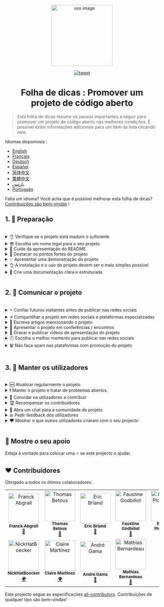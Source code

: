<p align="center">
    <img alt="oss image" src="./imgs/zoss-logo.svg" height="200px" width="200px">
</p>

<p align="center">
  <a href="https://twitter.com/intent/tweet?text=How%20to%20promote%20your%20open-source%20projects%20@ZenikaOSS&url=https://github.com/zenika-open-source/open-source-promotion-cheat-sheet&hashtags=OpenSource,CheatSheet">
    <img alt="tweet" src="https://img.shields.io/twitter/url/https/twitter?label=Share%20on%20twitter&style=social" target="_blank" />
  </a>
</p>

<h1 align="center">Folha de dicas : Promover um projeto de código aberto</h1>

> Esta folha de dicas resume os passos importantes a seguir para promover um projeto de código aberto nas melhores condições. É possível exibir informações adicionais para um item da lista clicando nele.

Idiomas disponíveis :

- [English](./README.md)
- [Français](./README-fr.md)
- [Deutsch](./README-de.md)
- [Español](./README-es.md)
- [简体中文](./README-zh-cn.md)
- [繁體中文](./README-zh-tw.md)
- [پارسی](./README-fa.md)
- [Português](./README-pt.md)

Falta um idioma? Você acha que é possível melhorar esta folha de dicas? [Contribuições são bem-vindas](./CONTRIBUTING.md) !

## 1. 🎢 Preparação

<br />

<details>
<summary>👌 Verifique se o projeto está maduro o suficiente</summary>
<p>

> Certifique-se de que o seu projecto é estável e tem um mínimo de características interessantes para envolver os visitantes.

</p>
</details>

<details>
<summary>😎 Escolha um nome legal para o seu projeto</summary>
<p>

> Escolha um nome que seus visitantes possam facilmente lembrar.

</p>
</details>

<details>
<summary>💅 Cuide da apresentação do README</summary>
<p>

> O README é a primeira coisa que os visitantes vêem na página do seu projeto. Trabalhe na apresentação para torná-la simples, bonita e agradável de ler. [Você encontrará exemplos de README tratados aqui.](https://github.com/matiassingers/awesome-readme)

</p>
</details>

<details>
<summary>💪 Destacar os pontos fortes do projeto</summary>
<p>

> Identificar os pontos fortes de seu projeto e colocá-los para a frente de modo que é a primeira coisa que seus visitantes vejam.

</p>
</details>

<details>
<summary>✨ Apresentar uma demonstração do projeto</summary>
<p>

> Seus visitantes vão querer entender rapidamente quais são as necessidades do seu projeto e como ele funciona. Fornecer uma demonstração é uma ótima maneira de satisfazer seus visitantes. O formato da demonstração pode ser:
>
> - um GIF animado
> - um link para uma demonstração online

</p>
</details>

<details>
<summary>👌 A instalação e o uso do projeto devem ser o mais simples possível</summary>
<p>

> Você pode perder visitantes se o projeto não for fácil de instalar ou usar.

</p>
</details>

<details>
<summary>📘 Crie uma documentação clara e estruturada</summary>
<p>

> Criar boa documentação é provavelmente o passo mais importante. Se sua documentação não for longa, você poderá incluí-la diretamente no seu README. Se for volumoso, o melhor será hospedá-lo em um site diferente. Alguns projetos de código aberto como o [vuepress](https://v1.vuepress.vuejs.org) podem criar rapidamente uma boa documentação.

 </p>
</details>

<br />

## 2. 📢 Comunicar o projeto

<br />

<details>
<summary>⭐ Confiar futuros visitantes antes de publicar nas redes sociais</summary>
<p>

> A maioria dos visitantes olhará para o número de estrelas no projeto antes de usá-lo. Quanto mais estrelas o seu projecto tiver, maior será o seu índice de fiabilidade. Não hesite em pedir a seus parentes, colegas e amigos para ajudá-lo a melhorar a credibilidade do seu projeto adicionando uma estrela.


</p>
</details>

<details>
<summary>↗️ Compartilhar o projeto em redes sociais e plataformas especializadas</summary>
<p>

> Aqui estão algumas plataformas nas quais você pode compartilhar seu trabalho :
>
> - [Twitter](https://twitter.com)
> - [Linkedin](https://www.linkedin.com/)
> - [Facebook](https://www.facebook.com/)
> - [Reddit](https://www.reddit.com/)
> - [Dev.to](https://dev.to/)
> - [Lobsters](https://lobste.rs/)
> - [Hacker News](https://news.ycombinator.com/)
> - [Product Hunt](https://www.producthunt.com/)
> - [Beta page](https://betapage.co/)
> - [Human Coders](https://news.humancoders.com/)

</p>
</details>

<details>
<summary>📃 Escreva artigos mencionando o projeto</summary>
<p>

> Escreva artigos e cite seu projeto. O assunto do artigo pode estar relacionado com a pilha técnica que utilizou, os problemas que encontrou, etc. Postar nas plataformas de publicação:
>
> - [medium](https://medium.com/)
> - [dev.to](https://dev.to/)

</p>
</details>

<details>
<summary>🎤 Apresentar o projeto em conferências / encontros</summary>
<p>

> Apresentar seu projeto em conferências e encontros é uma ótima maneira de melhorar sua visibilidade.

</p>
</details>

<details>
<summary>🎥 Gravar e publicar vídeos de apresentação do projeto</summary>
<p>

> Gravar um vídeo não é um exercício fácil, mas é uma das maneiras mais eficazes de tornar seu projeto popular.

</p>
</details>

<details>
<summary>🕐 Escolha o melhor momento para publicar nas redes sociais</summary>
<p>

> Normalmente, a melhor altura para iniciar uma comunicação é no meio da semana. Não comunicar durante os períodos de férias ou fins de semana.

</p>
</details>

<details>
<summary>🗑 Não faça spam nas plataformas com promoção do projeto</summary>
<p>

> Não publique duas vezes na mesma plataforma. Sua comunicação pode ser considerada spam e causar má publicidade para o seu projeto.

</p>
</details>

<br />

## 3. 🤝 Manter os utilizadores

<br />

<details>
<summary>🆕 Atualizar regularmente o projeto</summary>
<p>

> Mantenha e melhore seu projeto publicando novas versões. Não se esqueça de produzir os changelogs associados.

</p>
</details>

<details>
<summary>❗ Manter o projeto e tratar de problemas abertos.</summary>
<p>

> Não deixe problemas sem resposta. Seja cortês e simpático com as pessoas que tiveram tempo para abrir sugestões. 😉

</p>
</details>

<details>
<summary>🙏 Convidar os utilizadores a contribuir</summary>
<p>

> Um projeto saudável é um projeto que tem uma comunidade e colaboradores. Mostre aos seus utilizadores que sua ajuda é bem-vinda marcando alguns problemas com os rótulos `contribution welcome` ou ` good first issue`. [Pode encontrar mais informações nas etiquetas clicando aqui.](https://help.github.com/en/articles/about-labels)

</p>
</details>

<details>
<summary>🏆 Recompensar os contribuidores</summary>
<p>

> Alguns projetos open-source como o [gatsby](https://github.com/gatsbyjs/gatsby) recompensam seus colaboradores com goodies. Se você não puder pagar, faça uma publicação (no twitter ou em outras plataformas) que mencione a contribuição e seu autor para agradecê-lo (ex: [Post no twitter](https://twitter.com/FranckAbgrall/status/1139470547492978688)). Você também pode abrir uma seção `Contributors` no seu README para mostrar publicamente seus agradecimentos a seus colaboradores ou destacá-los em seu website ou documentação do projeto.
>
> - [vuepress (seção de contribuidores no README)](https://github.com/vuejs/vuepress#code-contributors)
> - [Rythm.js (Destacando de maneira aleatória um colaborador na página de demonstração)](https://okazari.github.io/Rythm.js/)

</p>
</details>

<details>
<summary>💬 Abra um chat para a comunidade do projeto</summary>
<p>

> Os issues do Github nem sempre são a melhor maneira de se comunicar com seus utilizadores. Se necessário, você pode abrir um chat para conversar com eles :
>
> - [Discord](https://discordapp.com)
> - [Slack](https://slack.com)
> - [Gitter](https://gitter.im/)

</p>
</details>

<details>
<summary>🔙 Pedir feedback dos utilizadores</summary>
<p>

> O feedback dos utilizadores é uma excelente forma de melhorar o seu projecto. Seus utilizadores provavelmente têm muitas idéias que poderiam melhorar o seu projeto.
</p>

<br />
</details>

<details>
<summary>❤️ Mostrar o que outros utilizadores criaram com o seu projecto</summary>
<p>

> Os visitantes confiarão mais facilmente se virem casos concretos de uso (ex. : [vuepress gallery](https://vuepress.gallery/)).

</p>
</details>

<br />

## 🙏 Mostre o seu apoio

Esteja à vontade para colocar uma ⭐ se este projecto o ajudar.

## ❤️ Contribuidores

Obrigado a todos os ótimos colaboradores:

<!-- ALL-CONTRIBUTORS-LIST:START - Do not remove or modify this section -->
<!-- prettier-ignore -->
<table>
  <tr>
    <td align="center"><a href="https://www.franck-abgrall.me/"><img src="https://avatars3.githubusercontent.com/u/9840435?v=4" width="100px;" alt="Franck Abgrall"/><br /><sub><b>Franck Abgrall</b></sub></a><br /><a href="https://github.com/zenika-open-source/open-source-promotion-cheat-sheet/commits?author=kefranabg" title="Documentation">📖</a></td>
    <td align="center"><a href="https://github.com/tbetous"><img src="https://avatars3.githubusercontent.com/u/4435536?v=4" width="100px;" alt="Thomas Betous"/><br /><sub><b>Thomas Betous</b></sub></a><br /><a href="https://github.com/zenika-open-source/open-source-promotion-cheat-sheet/commits?author=tbetous" title="Documentation">📖</a></td>
    <td align="center"><a href="https://github.com/ebriand"><img src="https://avatars1.githubusercontent.com/u/1011902?v=4" width="100px;" alt="Eric Briand"/><br /><sub><b>Eric Briand</b></sub></a><br /><a href="https://github.com/zenika-open-source/open-source-promotion-cheat-sheet/commits?author=ebriand" title="Documentation">📖</a></td>
    <td align="center"><a href="https://github.com/FofoDev"><img src="https://avatars0.githubusercontent.com/u/27639429?v=4" width="100px;" alt="Faustine Godbillot"/><br /><sub><b>Faustine Godbillot</b></sub></a><br /><a href="https://github.com/zenika-open-source/open-source-promotion-cheat-sheet/commits?author=FofoDev" title="Documentation">📖</a></td>
    <td align="center"><a href="https://myvirtualstorybook.com/"><img src="https://avatars1.githubusercontent.com/u/5747538?v=4" width="100px;" alt="Benjamin Plouzennec"/><br /><sub><b>Benjamin Plouzennec</b></sub></a><br /><a href="https://github.com/zenika-open-source/open-source-promotion-cheat-sheet/commits?author=Okazari" title="Documentation">📖</a></td>
    <td align="center"><a href="https://github.com/Zenigata"><img src="https://avatars1.githubusercontent.com/u/1022393?v=4" width="100px;" alt="Johan Bonneau"/><br /><sub><b>Johan Bonneau</b></sub></a><br /><a href="https://github.com/zenika-open-source/open-source-promotion-cheat-sheet/commits?author=Zenigata" title="Documentation">📖</a></td>
    <td align="center"><a href="https://github.com/bpetetot"><img src="https://avatars3.githubusercontent.com/u/516360?v=4" width="100px;" alt="Benjamin Petetot"/><br /><sub><b>Benjamin Petetot</b></sub></a><br /><a href="https://github.com/zenika-open-source/open-source-promotion-cheat-sheet/commits?author=bpetetot" title="Documentation">📖</a></td>
  </tr>
  <tr>
    <td align="center"><a href="https://nick-hat-boecker.de"><img src="https://avatars0.githubusercontent.com/u/8366071?v=4" width="100px;" alt="NickHatBoecker"/><br /><sub><b>NickHatBoecker</b></sub></a><br /><a href="#translation-NickHatBoecker" title="Translation">🌍</a></td>
    <td align="center"><a href="https://github.com/Claire"><img src="https://avatars2.githubusercontent.com/u/5114096?v=4" width="100px;" alt="Claire Martinez"/><br /><sub><b>Claire Martinez</b></sub></a><br /><a href="#translation-claire" title="Translation">🌍</a></td>
    <td align="center"><a href="https://hazeforum.com/"><img src="https://avatars2.githubusercontent.com/u/31011359?v=4" width="100px;" alt="André Gama"/><br /><sub><b>André Gama</b></sub></a><br /><a href="https://github.com/zenika-open-source/open-source-promotion-cheat-sheet/commits?author=andregamma" title="Documentation">📖</a></td>
    <td align="center"><a href="https://github.com/mbernardeau"><img src="https://avatars0.githubusercontent.com/u/7049049?v=4" width="100px;" alt="Mathias Bernardeau"/><br /><sub><b>Mathias Bernardeau</b></sub></a><br /><a href="https://github.com/zenika-open-source/open-source-promotion-cheat-sheet/commits?author=mbernardeau" title="Documentation">📖</a></td>
  </tr>
</table>

<!-- ALL-CONTRIBUTORS-LIST:END -->

Este projecto segue as especificações [all-contributors](https://github.com/all-contributors/all-contributors). Contribuições de qualquer tipo são bem-vindas!

